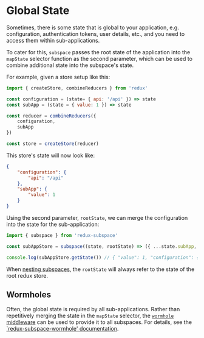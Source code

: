 # Global State

Sometimes, there is some state that is global to your application, e.g. configuration, authentication tokens, user details, etc., and you need to access them within sub-applications.

To cater for this, `subspace` passes the root state of the application into the `mapState` selector function as the second parameter, which can be used to combine additional state into the subspace's state.

For example, given a store setup like this:

``` javascript
import { createStore, combineReducers } from 'redux'

const configuration = (state= { api: '/api' }) => state
const subApp = (state = { value: 1 }) => state

const reducer = combineReducers({
    configuration,
    subApp
})

const store = createStore(reducer)
```

This store's state will now look like:

```json
{
    "configuration": {
        "api": "/api"
    },
    "subApp": {
        "value": 1
    }
}
```

Using the second parameter, `rootState`, we can merge the configuration into the state for the sub-application:

```javascript
import { subspace } from 'redux-subspace'

const subAppStore = subspace((state, rootState) => ({ ...state.subApp, configuration: rootState.configuration }))(store)

console.log(subAppStore.getState()) // { "value": 1, "configuration": { "api": "/api" } }
```

When [nesting subspaces](/docs/advanced/NestingSubspaces.md), the `rootState` will always refer to the state of the root redux store.

## Wormholes

Often, the global state is required by all sub-applications. Rather than repetitively merging the state in the `mapState` selector, the [`wormhole` middleware](https://github.com/ioof-holdings/redux-subspace/tree/master/packages/redux-subspace-wormhole) can be used to provide it to all subspaces. For details, see the [`redux-subspace-wormhole' documentation](/packages/redux-subspace-wormhole/README.md).

